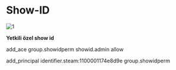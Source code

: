 # Show-ID

![1]()

**Yetkili özel show id**

add_ace group.showidperm showid.admin allow

add_principal identifier.steam:1100001174e8d9e group.showidperm

